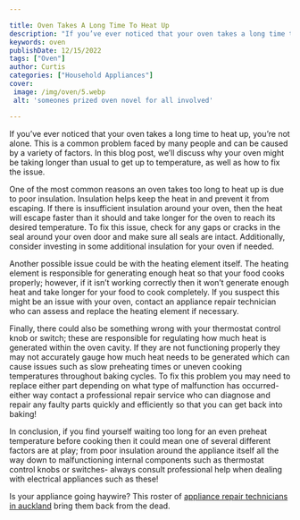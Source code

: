 ```yaml
---

title: Oven Takes A Long Time To Heat Up
description: "If you’ve ever noticed that your oven takes a long time to heat up, you’re not alone. This is a common problem faced by many peopl...you wont regret reading on"
keywords: oven
publishDate: 12/15/2022
tags: ["Oven"]
author: Curtis
categories: ["Household Appliances"]
cover: 
 image: /img/oven/5.webp
 alt: 'someones prized oven novel for all involved'

---
```


If you’ve ever noticed that your oven takes a long time to heat up, you’re not alone. This is a common problem faced by many people and can be caused by a variety of factors. In this blog post, we’ll discuss why your oven might be taking longer than usual to get up to temperature, as well as how to fix the issue. 

One of the most common reasons an oven takes too long to heat up is due to poor insulation. Insulation helps keep the heat in and prevent it from escaping. If there is insufficient insulation around your oven, then the heat will escape faster than it should and take longer for the oven to reach its desired temperature. To fix this issue, check for any gaps or cracks in the seal around your oven door and make sure all seals are intact. Additionally, consider investing in some additional insulation for your oven if needed. 

Another possible issue could be with the heating element itself. The heating element is responsible for generating enough heat so that your food cooks properly; however, if it isn’t working correctly then it won’t generate enough heat and take longer for your food to cook completely. If you suspect this might be an issue with your oven, contact an appliance repair technician who can assess and replace the heating element if necessary. 

Finally, there could also be something wrong with your thermostat control knob or switch; these are responsible for regulating how much heat is generated within the oven cavity. If they are not functioning properly they may not accurately gauge how much heat needs to be generated which can cause issues such as slow preheating times or uneven cooking temperatures throughout baking cycles. To fix this problem you may need to replace either part depending on what type of malfunction has occurred- either way contact a professional repair service who can diagnose and repair any faulty parts quickly and efficiently so that you can get back into baking! 


In conclusion, if you find yourself waiting too long for an even preheat temperature before cooking then it could mean one of several different factors are at play; from poor insulation around the appliance itself all the way down to malfunctioning internal components such as thermostat control knobs or switches- always consult professional help when dealing with electrical appliances such as these!

Is your appliance going haywire? This roster of <a href="/pages/appliance-repair-technicians/new-zealand/auckland/">appliance repair technicians in auckland</a> bring them back from the dead.
